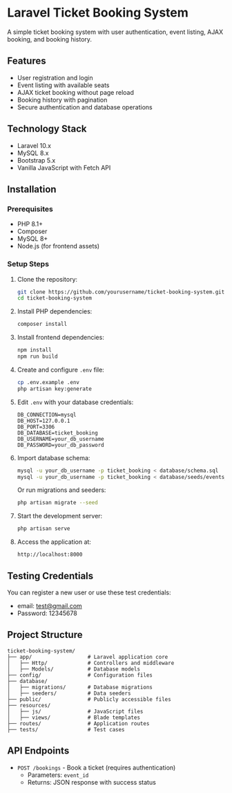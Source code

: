 # Laravel Ticket Booking System

A simple ticket booking system with user authentication, event listing, AJAX booking, and booking history.

## Features

- User registration and login
- Event listing with available seats
- AJAX ticket booking without page reload
- Booking history with pagination
- Secure authentication and database operations

## Technology Stack

- Laravel 10.x
- MySQL 8.x
- Bootstrap 5.x
- Vanilla JavaScript with Fetch API

## Installation

### Prerequisites

- PHP 8.1+
- Composer
- MySQL 8+
- Node.js (for frontend assets)

### Setup Steps

1. Clone the repository:
   ```bash
   git clone https://github.com/yourusername/ticket-booking-system.git
   cd ticket-booking-system
   ```

2. Install PHP dependencies:
   ```bash
   composer install
   ```

3. Install frontend dependencies:
   ```bash
   npm install
   npm run build
   ```

4. Create and configure `.env` file:
   ```bash
   cp .env.example .env
   php artisan key:generate
   ```

5. Edit `.env` with your database credentials:
   ```env
   DB_CONNECTION=mysql
   DB_HOST=127.0.0.1
   DB_PORT=3306
   DB_DATABASE=ticket_booking
   DB_USERNAME=your_db_username
   DB_PASSWORD=your_db_password
   ```

6. Import database schema:
   ```bash
   mysql -u your_db_username -p ticket_booking < database/schema.sql
   mysql -u your_db_username -p ticket_booking < database/seeds/events_data.sql
   ```

   Or run migrations and seeders:
   ```bash
   php artisan migrate --seed
   ```

7. Start the development server:
   ```bash
   php artisan serve
   ```

8. Access the application at:
   ```
   http://localhost:8000
   ```

## Testing Credentials

You can register a new user or use these test credentials:
- email: test@gmail.com
- Password: 12345678

## Project Structure

```
ticket-booking-system/
├── app/                  # Laravel application core
│   ├── Http/             # Controllers and middleware
│   ├── Models/           # Database models
├── config/               # Configuration files
├── database/             
│   ├── migrations/       # Database migrations
│   ├── seeders/          # Data seeders
├── public/               # Publicly accessible files
├── resources/
│   ├── js/               # JavaScript files
│   ├── views/            # Blade templates
├── routes/               # Application routes
├── tests/                # Test cases
```

## API Endpoints

- `POST /bookings` - Book a ticket (requires authentication)
  - Parameters: `event_id`
  - Returns: JSON response with success status
